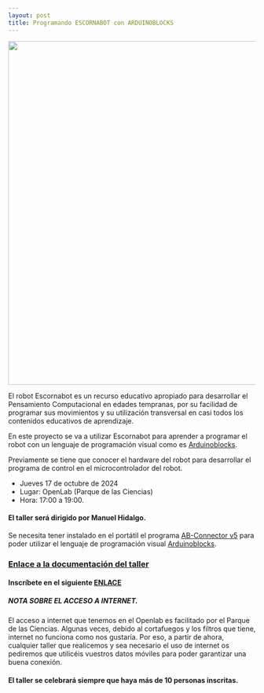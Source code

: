 ```yaml
---
layout: post
title: Programando ESCORNABOT con ARDUINOBLOCKS
---
```




<img src="http://clubroboticagranada.github.io/images/escor1.jpg" width="700" />

El robot Escornabot es un recurso educativo apropiado para desarrollar el Pensamiento Computacional en edades tempranas, por su facilidad de programar sus movimientos y su utilización transversal en casi todos los contenidos educativos de aprendizaje.



En este proyecto se va a utilizar Escornabot para aprender a programar el robot con un lenguaje de programación visual como es [Arduinoblocks](http://www.arduinoblocks.com/).



Previamente se tiene que conocer el hardware del robot para desarrollar el programa de control en el microcontrolador del robot.



* Jueves 17 de octubre de 2024
* Lugar: OpenLab (Parque de las Ciencias)
* Hora: 17:00 a 19:00.

#### El taller será dirigido por Manuel Hidalgo.

Se necesita tener instalado en el portátil el programa [AB-Connector v5](http://www.arduinoblocks.com/web/site/abconnector5) para poder utilizar el lenguaje de programación visual [Arduinoblocks](http://www.arduinoblocks.com).




### [Enlace a la documentación del taller](https://leobotmanuel.github.io/Programando-Escornabot/)





#### Inscríbete en el siguiente [**ENLACE**](https://forms.gle/3rRG8jhuYzDsGkrp9)

##### NOTA SOBRE EL ACCESO A INTERNET.
El acceso a internet que tenemos en el Openlab es facilitado por el Parque de las Ciencias. Algunas veces, debido al cortafuegos y los filtros que tiene, internet no funciona como nos gustaría. Por eso, a partir de ahora, cualquier taller que realicemos y sea necesario el uso de internet os pediremos que utilicéis vuestros datos móviles para poder garantizar una buena conexión.

#### El taller se celebrará siempre que haya más de 10 personas inscritas.

